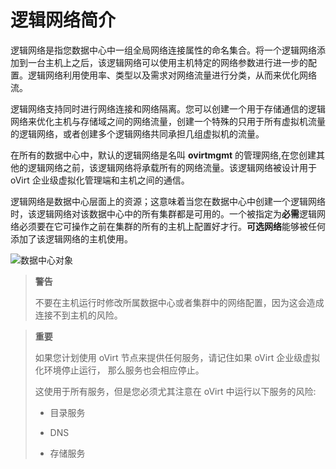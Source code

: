 # 逻辑网络简介

逻辑网络是指您数据中心中一组全局网络连接属性的命名集合。将一个逻辑网络添加到一台主机上之后，该逻辑网络可以使用主机特定的网络参数进行进一步的配置。逻辑网络利用使用率、类型以及需求对网络流量进行分类，从而来优化网络流。

逻辑网络支持同时进行网络连接和网络隔离。您可以创建一个用于存储通信的逻辑网络来优化主机与存储域之间的网络流量，创建一个特殊的只用于所有虚拟机流量的逻辑网络，或者创建多个逻辑网络共同承担几组虚拟机的流量。

在所有的数据中心中，默认的逻辑网络是名叫 **ovirtmgmt** 的管理网络,在您创建其他的逻辑网络之前，该逻辑网络将承载所有的网络流量。该逻辑网络被设计用于 oVirt 企业级虚拟化管理端和主机之间的通信。

逻辑网络是数据中心层面上的资源；这意味着当您在数据中心中创建一个逻辑网络时，该逻辑网络对该数据中心中的所有集群都是可用的。一个被指定为**必需**逻辑网络必须要在它可操作之前在集群的所有的主机上配置好才行。**可选网络**能够被任何添加了该逻辑网络的主机使用。

![数据中心对象](images/Logical_Networks-Data_Center_Objects.png)



> **警告**
>
> 不要在主机运行时修改所属数据中心或者集群中的网络配置，因为这会造成连接不到主机的风险。



> **重要**
>
> 如果您计划使用 oVirt 节点来提供任何服务，请记住如果 oVirt 企业级虚拟化环境停止运行， 那么服务也会相应停止。
>
> 这使用于所有服务，但是您必须尤其注意在 oVirt 中运行以下服务的风险:
>
> -   目录服务
>
> -   DNS
>
> -   存储服务
>
